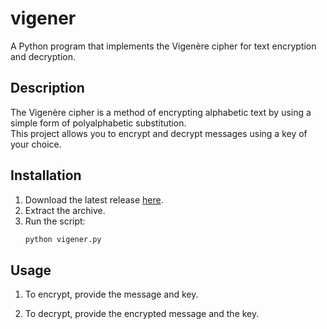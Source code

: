 # vigener

A Python program that implements the Vigenère cipher for text encryption and decryption.

## Description
The Vigenère cipher is a method of encrypting alphabetic text by using a simple form of polyalphabetic substitution.  
This project allows you to encrypt and decrypt messages using a key of your choice.

## Installation
1. Download the latest release [here](https://github.com/yonhyakuyon/vigener/releases/tag/publish).
2. Extract the archive.
3. Run the script:
   ```bash
   python vigener.py

## Usage

1. To encrypt, provide the message and key.

2. To decrypt, provide the encrypted message and the key.
